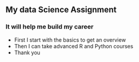 ## My data Science Assignment
### It will help me build my career
* First I start with the basics to get an overview
* Then I can take advanced R and Python courses
* Thank you



